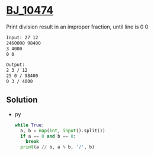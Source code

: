 # [BJ_10474](https://acmicpc.net/problem/10474)

Print division result in an improper fraction, until line is 0 0

```txt
Input: 27 12
2460000 98400
3 4000
0 0

Output:
2 3 / 12
25 0 / 98400
0 3 / 4000
```

## Solution

* py

  ```py
  while True:
    a, b = map(int, input().split())
    if a == 0 and b == 0:
      break
    print(a // b, a % b, '/', b)
  ```
